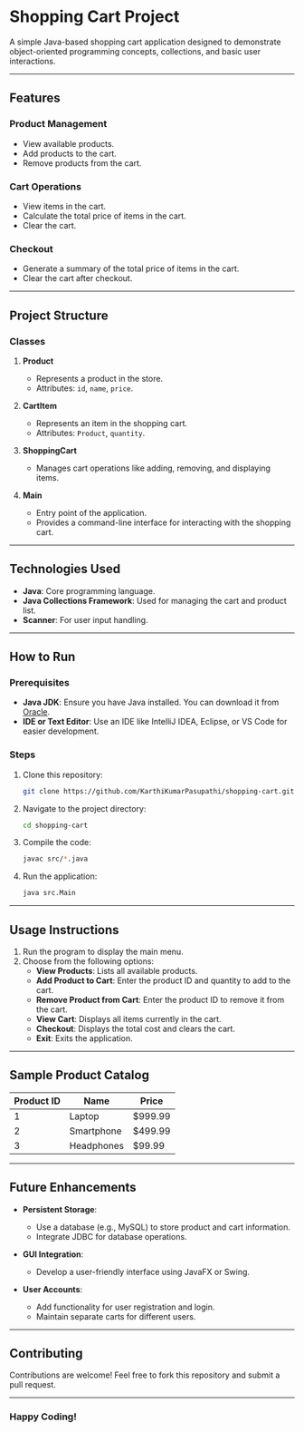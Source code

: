 # Shopping Cart Project

A simple Java-based shopping cart application designed to demonstrate object-oriented programming concepts, collections, and basic user interactions.

---

## Features

### Product Management
- View available products.
- Add products to the cart.
- Remove products from the cart.

### Cart Operations
- View items in the cart.
- Calculate the total price of items in the cart.
- Clear the cart.

### Checkout
- Generate a summary of the total price of items in the cart.
- Clear the cart after checkout.

---

## Project Structure

### Classes
1. **Product**
   - Represents a product in the store.
   - Attributes: `id`, `name`, `price`.

2. **CartItem**
   - Represents an item in the shopping cart.
   - Attributes: `Product`, `quantity`.

3. **ShoppingCart**
   - Manages cart operations like adding, removing, and displaying items.

4. **Main**
   - Entry point of the application.
   - Provides a command-line interface for interacting with the shopping cart.

---

## Technologies Used
- **Java**: Core programming language.
- **Java Collections Framework**: Used for managing the cart and product list.
- **Scanner**: For user input handling.

---

## How to Run

### Prerequisites
- **Java JDK**: Ensure you have Java installed. You can download it from [Oracle](https://www.oracle.com/java/technologies/javase-downloads.html).
- **IDE or Text Editor**: Use an IDE like IntelliJ IDEA, Eclipse, or VS Code for easier development.

### Steps
1. Clone this repository:
   ```bash
   git clone https://github.com/KarthiKumarPasupathi/shopping-cart.git
   ```
2. Navigate to the project directory:
   ```bash
   cd shopping-cart
   ```
3. Compile the code:
   ```bash
   javac src/*.java
   ```
4. Run the application:
   ```bash
   java src.Main
   ```

---

## Usage Instructions
1. Run the program to display the main menu.
2. Choose from the following options:
   - **View Products**: Lists all available products.
   - **Add Product to Cart**: Enter the product ID and quantity to add to the cart.
   - **Remove Product from Cart**: Enter the product ID to remove it from the cart.
   - **View Cart**: Displays all items currently in the cart.
   - **Checkout**: Displays the total cost and clears the cart.
   - **Exit**: Exits the application.

---

## Sample Product Catalog
| Product ID | Name       | Price    |
|------------|------------|----------|
| 1          | Laptop     | $999.99  |
| 2          | Smartphone | $499.99  |
| 3          | Headphones | $99.99   |

---

## Future Enhancements
- **Persistent Storage**:
  - Use a database (e.g., MySQL) to store product and cart information.
  - Integrate JDBC for database operations.

- **GUI Integration**:
  - Develop a user-friendly interface using JavaFX or Swing.

- **User Accounts**:
  - Add functionality for user registration and login.
  - Maintain separate carts for different users.

---


## Contributing
Contributions are welcome! Feel free to fork this repository and submit a pull request.

---


### Happy Coding!
